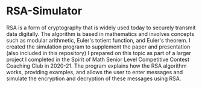 # RSA-Simulator
RSA is a form of cryptography that is widely used today to securely transmit data digitally. The algorithm is based in mathematics and involves concepts such as modular arithmetic, Euler's totient function, and Euler's theorem. I created the simulation program to supplement the paper and presentation (also included in this repository) I prepared on this topic as part of a larger project I completed in the Spirit of Math Senior Level Competitive Contest Coaching Club in 2020-21. The program explains how the RSA algorithm works, providing examples, and allows the user to enter messages and simulate the encryption and decryption of these messages using RSA.
